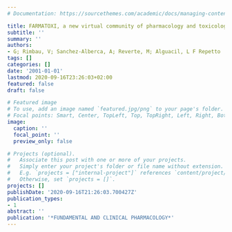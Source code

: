 ```yaml
---
# Documentation: https://sourcethemes.com/academic/docs/managing-content/

title: FARMATOXI, a new virtual community of pharmacology and toxicology
subtitle: ''
summary: ''
authors:
- G; Rimbau, V; Sanchez-Alberca, A; Reverte, M; Alguacil, L F Repetto
tags: []
categories: []
date: '2001-01-01'
lastmod: 2020-09-16T23:26:03+02:00
featured: false
draft: false

# Featured image
# To use, add an image named `featured.jpg/png` to your page's folder.
# Focal points: Smart, Center, TopLeft, Top, TopRight, Left, Right, BottomLeft, Bottom, BottomRight.
image:
  caption: ''
  focal_point: ''
  preview_only: false

# Projects (optional).
#   Associate this post with one or more of your projects.
#   Simply enter your project's folder or file name without extension.
#   E.g. `projects = ["internal-project"]` references `content/project/deep-learning/index.md`.
#   Otherwise, set `projects = []`.
projects: []
publishDate: '2020-09-16T21:26:03.700427Z'
publication_types:
- 1
abstract: ''
publication: '*FUNDAMENTAL AND CLINICAL PHARMACOLOGY*'
---
```

